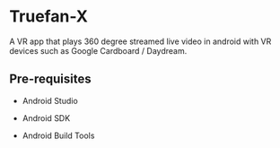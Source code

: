 # Truefan-X

A VR app that plays 360 degree streamed live video in android with VR devices such as Google Cardboard / Daydream.


## Pre-requisites

- Android Studio

- Android SDK

- Android Build Tools
